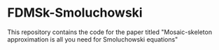 # FDMSk-Smoluchowski
This repository contains the code for the paper titled "Mosaic-skeleton approximation is all you need for Smoluchowski equations" 
